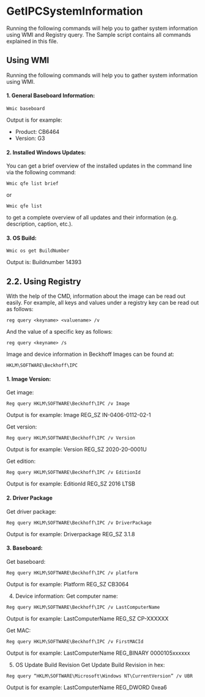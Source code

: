 # GetIPCSystemInformation
Running the following commands will help you to gather system information using WMI and Registry query.
The Sample script contains all commands explained in this file.

## Using WMI
Running the following commands will help you to gather system information using WMI.

#### 1.	General Baseboard Information:

```
Wmic baseboard
```

Output is for example:
-	Product: CB6464
-	Version: G3


#### 2.	Installed Windows Updates:

You can get a brief overview of the installed updates in the command line via the following command:

```
Wmic qfe list brief
```
or
```
Wmic qfe list 
```

to get a complete overview of all updates and their information (e.g. description, caption, etc.).

#### 3.	OS Build:

```
Wmic os get BuildNumber
```

Output is:
Buildnumber
14393

## 2.2.	Using Registry

With the help of the CMD, information about the image can be read out easily. For example, all keys and values under a registry key can be read out as follows:
```
reg query <keyname> <valuename> /v
```
And the value of a specific key as follows:
```
reg query <keyname> /s
```

Image and device information in Beckhoff Images can be found at:
```
HKLM\SOFTWARE\Beckhoff\IPC
```

#### 1.	Image Version:
Get image:
```
Reg query HKLM\SOFTWARE\Beckhoff\IPC /v Image
```

Output is for example:
Image			REG_SZ	IN-0406-0112-02-1

Get version:
```
Reg query HKLM\SOFTWARE\Beckhoff\IPC /v Version
```

Output is for example:
Version		REG_SZ	2020-20-0001U

Get edition:
```
Reg query HKLM\SOFTWARE\Beckhoff\IPC /v EditionId
```

Output is for example:
EditionId		REG_SZ	2016 LTSB

#### 2.	Driver Package
Get driver package:

```
Reg query HKLM\SOFTWARE\Beckhoff\IPC /v DriverPackage
```

Output is for example:
Driverpackage 	REG_SZ	3.1.8

#### 3.	Baseboard:
Get baseboard:
```
Reg query HKLM\SOFTWARE\Beckhoff\IPC /v platform
```

Output is for example:
Platform 		REG_SZ	CB3064

4.	Device information:
Get computer name:
```
Reg query HKLM\SOFTWARE\Beckhoff\IPC /v LastComputerName
```

Output is for example:
LastComputerName 		REG_SZ	CP-XXXXXX

Get MAC:
```
Reg query HKLM\SOFTWARE\Beckhoff\IPC /v FirstMACId
```

Output is for example:
LastComputerName 		REG_BINARY	0000105xxxxxx

5.	OS Update Build Revision
Get Update Build Revision in hex:
```
Reg query “HKLM\SOFTWARE\Microsoft\Windows NT\CurrentVersion” /v UBR 
```

Output is for example:
LastComputerName 		REG_DWORD	0xea6
